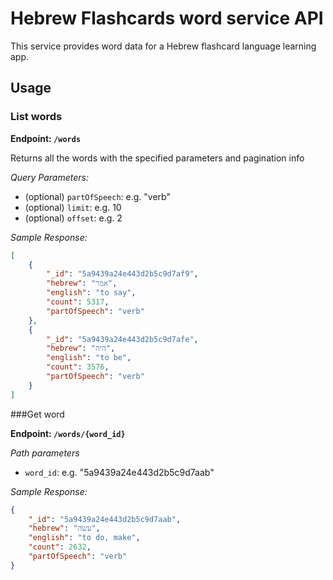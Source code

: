 # Hebrew Flashcards word service API

This service provides word data for a Hebrew flashcard language learning app.

## Usage

### List words

**Endpoint: `/words`**

Returns all the words with the specified parameters and pagination info

*Query Parameters:*
* (optional) `partOfSpeech`: e.g. "verb"
* (optional) `limit`: e.g. 10
* (optional) `offset`: e.g. 2

*Sample Response:*
```json
[
    {
        "_id": "5a9439a24e443d2b5c9d7af9",
        "hebrew": "אמר",
        "english": "to say",
        "count": 5317,
        "partOfSpeech": "verb"
    },
    {
        "_id": "5a9439a24e443d2b5c9d7afe",
        "hebrew": "היה",
        "english": "to be",
        "count": 3576,
        "partOfSpeech": "verb"
    }
]
```


###Get word

**Endpoint: `/words/{word_id}`**

*Path parameters*
* `word_id`: e.g. "5a9439a24e443d2b5c9d7aab"

*Sample Response:*

```json
{
    "_id": "5a9439a24e443d2b5c9d7aab",
    "hebrew": "עשׂה",
    "english": "to do, make",
    "count": 2632,
    "partOfSpeech": "verb"
}
```
